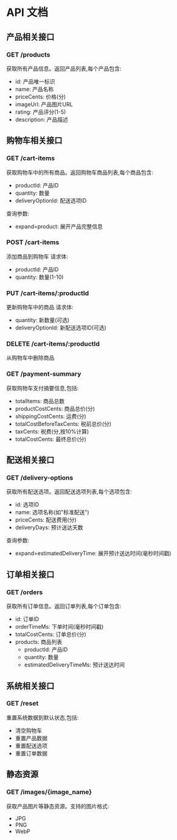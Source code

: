 # API 文档

## 产品相关接口

### GET /products
获取所有产品信息。返回产品列表,每个产品包含:
- id: 产品唯一标识
- name: 产品名称
- priceCents: 价格(分)
- imageUrl: 产品图片URL
- rating: 产品评分(1-5)
- description: 产品描述

## 购物车相关接口

### GET /cart-items
获取购物车中的所有商品。返回购物车商品列表,每个商品包含:
- productId: 产品ID
- quantity: 数量
- deliveryOptionId: 配送选项ID

查询参数:
- expand=product: 展开产品完整信息

### POST /cart-items
添加商品到购物车
请求体:
- productId: 产品ID
- quantity: 数量(1-10)

### PUT /cart-items/:productId
更新购物车中的商品
请求体:
- quantity: 新数量(可选)
- deliveryOptionId: 新配送选项ID(可选)

### DELETE /cart-items/:productId
从购物车中删除商品

### GET /payment-summary
获取购物车支付摘要信息,包括:
- totalItems: 商品总数
- productCostCents: 商品总价(分)
- shippingCostCents: 运费(分)
- totalCostBeforeTaxCents: 税前总价(分)
- taxCents: 税费(分,按10%计算)
- totalCostCents: 最终总价(分)

## 配送相关接口

### GET /delivery-options
获取所有配送选项。返回配送选项列表,每个选项包含:
- id: 选项ID
- name: 选项名称(如"标准配送")
- priceCents: 配送费用(分)
- deliveryDays: 预计送达天数

查询参数:
- expand=estimatedDeliveryTime: 展开预计送达时间(毫秒时间戳)

## 订单相关接口

### GET /orders
获取所有订单信息。返回订单列表,每个订单包含:
- id: 订单ID
- orderTimeMs: 下单时间(毫秒时间戳)
- totalCostCents: 订单总价(分)
- products: 商品列表
  - productId: 产品ID
  - quantity: 数量
  - estimatedDeliveryTimeMs: 预计送达时间

## 系统相关接口

### GET /reset
重置系统数据到默认状态,包括:
- 清空购物车
- 重置产品数据
- 重置配送选项
- 重置订单数据

## 静态资源

### GET /images/{image_name}
获取产品图片等静态资源。支持的图片格式:
- JPG
- PNG
- WebP
